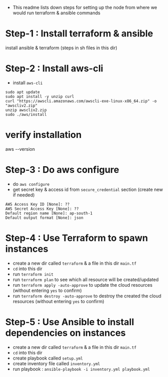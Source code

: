 
- This readme lists down steps for setting up the node from where we would run terraform & ansible commands


# Step-1 : Install terraform & ansible
install ansible & terraform (steps in sh files in this dir)

# Step-2 : Install aws-cli
- install `aws-cli`

```
sudo apt update
sudo apt install -y unzip curl
curl "https://awscli.amazonaws.com/awscli-exe-linux-x86_64.zip" -o "awscliv2.zip"
unzip awscliv2.zip
sudo ./aws/install
```

# verify installation
aws --version



# Step-3 : Do aws configure

- do `aws configure`
- get secret key & access id from `secure_credential` section (create new if needed)

```
AWS Access Key ID [None]: ??
AWS Secret Access Key [None]: ??
Default region name [None]: ap-south-1
Default output format [None]: json
```


# Step-4 : Use Terraform to spawn instances
- create a new dir called `terraform` & a file in this dir `main.tf`
- `cd` into this dir
- run `terraform init`
- run `terraform plan` to see which all resource will be created/updated
- run `terraform apply -auto-approve` to update the cloud resources (without entering `yes` to confirm)
- run `terraform destroy -auto-approve` to destroy the created the cloud resources (without entering `yes` to confirm)



# Step-5 : Use Ansible to install dependencies on instances
- create a new dir called `terraform` & a file in this dir `main.tf`
- `cd` into this dir
- create playbook called `setup.yml`
- create inventory file called `inventory.yml`
- run playbook : `ansible-playbook -i inventory.yml playbook.yml`
